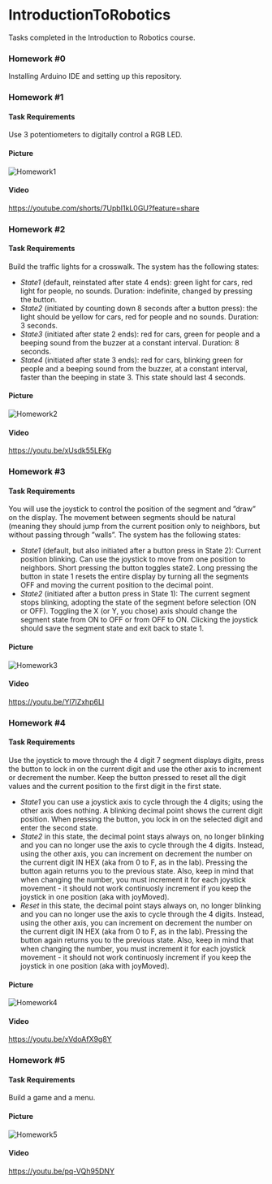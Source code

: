 # IntroductionToRobotics
Tasks completed in the Introduction to Robotics course.

### Homework #0
Installing Arduino IDE and setting up this repository.

### Homework #1
#### Task Requirements
Use 3 potentiometers to digitally control a RGB LED.

#### Picture
![Homework1](assets/Homework1.jpeg)

#### Video
https://youtube.com/shorts/7UpbI1kL0GU?feature=share

### Homework #2
#### Task Requirements
Build the traffic lights for a crosswalk. The system has the following states:
- *State1* (default, reinstated after state 4 ends): green light for cars,
red light for people, no sounds. Duration: indefinite, changed by pressing the button.
- *State2* (initiated by counting down 8 seconds after a button press):
the light should be yellow for cars, red for people and no sounds. Duration: 3 seconds.
- *State3* (initiated after state 2 ends): red for cars, green for people
and a beeping sound from the buzzer at a constant interval. Duration: 8 seconds.
- *State4* (initiated after state 3 ends): red for cars, blinking green
for people and a beeping sound from the buzzer, at a constant interval, faster than the beeping in state 3. This state should last 4 seconds.

#### Picture
![Homework2](assets/Homework2.jpg)

#### Video
https://youtu.be/xUsdk55LEKg


### Homework #3
#### Task Requirements
You will use the joystick to control the position of
the segment and ”draw” on the display. The movement between segments
should be natural (meaning they should jump from the current position
only to neighbors, but without passing through ”walls”. The system has the following states:
- *State1* (default, but also initiated after a button press in State
2): Current position blinking. Can use the joystick to move from
one position to neighbors. Short pressing the button toggles state2. Long pressing the button in state 1 resets the entire display by
turning all the segments OFF and moving the current position to the
decimal point.
- *State2* (initiated after a button press in State 1): The current
segment stops blinking, adopting the state of the segment before
selection (ON or OFF). Toggling the X (or Y, you chose) axis should
change the segment state from ON to OFF or from OFF to ON.
Clicking the joystick should save the segment state and exit back to
state 1.

#### Picture
![Homework3](assets/Homework3.jpeg)

#### Video
https://youtu.be/Yl7lZxhp6LI

### Homework #4
#### Task Requirements
Use the joystick to move through the 4 digit 7
segment displays digits, press the button to lock in on the current digit
and use the other axis to increment or decrement the number. Keep the
button pressed to reset all the digit values and the current position to the
first digit in the first state.
- *State1* you can use a joystick axis to cycle through the 4 digits;
using the other axis does nothing. A blinking decimal point shows
the current digit position. When pressing the button, you lock in on
the selected digit and enter the second state.
- *State2*  in this state, the decimal point stays always on, no
longer blinking and you can no longer use the axis to cycle through
the 4 digits. Instead, using the other axis, you can increment on
decrement the number on the current digit IN HEX (aka from 0
to F, as in the lab). Pressing the button again returns you to the
previous state. Also, keep in mind that when changing the number,
you must increment it for each joystick movement - it should not
work continuosly increment if you keep the joystick in one position
(aka with joyMoved).
- *Reset*  in this state, the decimal point stays always on, no
longer blinking and you can no longer use the axis to cycle through
the 4 digits. Instead, using the other axis, you can increment on
decrement the number on the current digit IN HEX (aka from 0
to F, as in the lab). Pressing the button again returns you to the
previous state. Also, keep in mind that when changing the number,
you must increment it for each joystick movement - it should not
work continuosly increment if you keep the joystick in one position
(aka with joyMoved).

#### Picture
![Homework4](assets/Homework4.jpeg)

#### Video
https://youtu.be/xVdoAfX9g8Y


### Homework #5
#### Task Requirements
Build a game and a menu.

#### Picture
![Homework5](assets/Homework5.jpeg)


#### Video
https://youtu.be/pq-VQh95DNY




